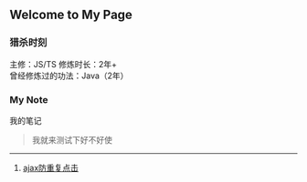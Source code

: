 ## Welcome to My Page  

### 猎杀时刻  
主修：JS/TS
修炼时长：2年+  
曾经修炼过的功法：Java（2年）  

### My Note  
我的笔记  
> 我就来测试下好不好使  

---  

1. [ajax防重复点击](/note/interceptors)  